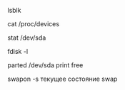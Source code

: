 lsblk

cat /proc/devices

stat /dev/sda

fdisk -l

parted /dev/sda print free

swapon -s
текущее состояние swap


